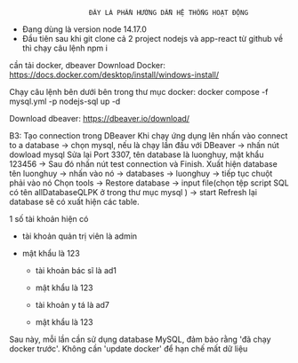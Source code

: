                         ĐÂY LÀ PHẦN HƯỚNG DẪN HỆ THỐNG HOẠT ĐỘNG

- Đang dùng là version node 14.17.0
- Đầu tiên sau khi git clone cả 2 project nodejs và app-react từ github về thì chạy câu lệnh npm i

cần tải docker, dbeaver
Download Docker:
https://docs.docker.com/desktop/install/windows-install/

Chạy câu lệnh bên dưới bên trong thư mục docker:
docker compose -f mysql.yml -p nodejs-sql up -d

Download dbeaver:
https://dbeaver.io/download/

B3: Tạo connection trong DBeaver
Khi chạy ứng dụng lên nhấn vào connect to a database -> chọn mysql, nếu là chạy lần đầu với DBeaver -> nhấn nút dowload mysql
Sửa lại Port 3307, tên database là luonghuy, mật khẩu 123456 -> Sau đó nhấn nút test connection và Finish.
Xuất hiện database tên luonghuy -> nhấn vào nó -> databases -> luonghuy -> tiếp tục chuột phải vào nó
Chọn tools -> Restore database -> input file(chọn tệp script SQL có tên allDatabaseQLPK ở trong thư mục mysql ) -> start
Refresh lại database sẽ có xuất hiện các table.

1 số tài khoản hiện có

- tài khoản quản trị viên là admin
- mật khẩu là 123

  - tài khoản bác sĩ là ad1
  - mật khẩu là 123

  - tài khoản y tá là ad7
  - mật khẩu là 123

Sau này, mỗi lần cần sử dụng database MySQL, đảm bảo rằng 'đã chạy docker trước'.
Không cần 'update docker' để hạn chế mất dữ liệu
